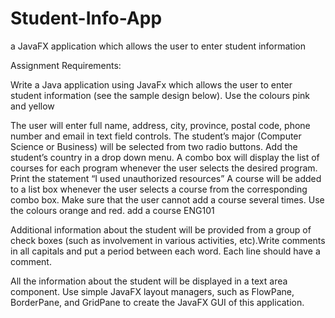 # Student-Info-App
 a JavaFX application which allows the user to enter student information

Assignment Requirements:

Write a Java application using JavaFx which allows the user to enter student information (see the sample design below). Use the colours pink and yellow

The user will enter full name, address, city, province, postal code, phone number and email in text field controls. The student’s major (Computer Science or Business) will be selected from two radio buttons. Add the student’s country in a drop down menu.
A combo box will display the list of courses for each program whenever the user selects the desired program. Print the statement “I used unauthorized resources”
A course will be added to a list box whenever the user selects a course from the corresponding combo box. Make sure that the user cannot add a course several times. Use the colours orange and red. add a course ENG101

Additional information about the student will be provided from a group of check boxes (such as involvement in various activities, etc).Write comments in all capitals and put a period between each word. Each line should have a comment.

All the information about the student will be displayed in a text area component. Use simple JavaFX layout managers, such as FlowPane, BorderPane, and GridPane to create the JavaFX GUI of this application.
